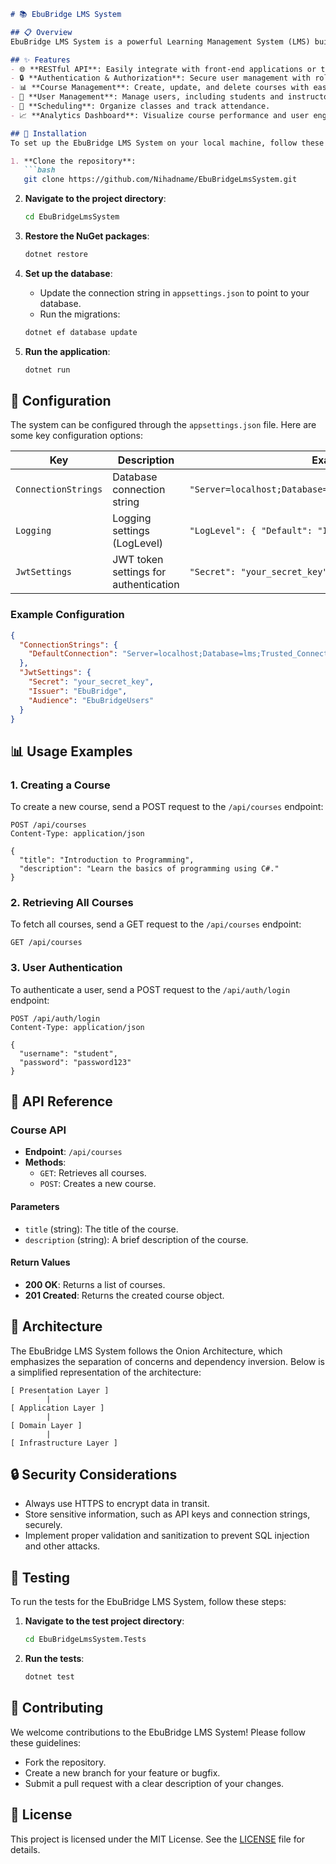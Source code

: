
```markdown
# 📚 EbuBridge LMS System

## 📋 Overview
EbuBridge LMS System is a powerful Learning Management System (LMS) built using ASP.NET Core, designed with the Onion Architecture pattern to ensure a clean separation of concerns and maintainability. This project provides a robust API that facilitates the management of educational resources, user interactions, and course administration, making it an efficient tool for educational institutions and organizations.

## ✨ Features
- 🌐 **RESTful API**: Easily integrate with front-end applications or third-party services.
- 🔒 **Authentication & Authorization**: Secure user management with role-based access control.
- 📊 **Course Management**: Create, update, and delete courses with ease.
- 👥 **User Management**: Manage users, including students and instructors.
- 📅 **Scheduling**: Organize classes and track attendance.
- 📈 **Analytics Dashboard**: Visualize course performance and user engagement metrics.

## 🚀 Installation
To set up the EbuBridge LMS System on your local machine, follow these steps:

1. **Clone the repository**:
   ```bash
   git clone https://github.com/Nihadname/EbuBridgeLmsSystem.git
   ```

2. **Navigate to the project directory**:
   ```bash
   cd EbuBridgeLmsSystem
   ```

3. **Restore the NuGet packages**:
   ```bash
   dotnet restore
   ```

4. **Set up the database**:
   - Update the connection string in `appsettings.json` to point to your database.
   - Run the migrations:
   ```bash
   dotnet ef database update
   ```

5. **Run the application**:
   ```bash
   dotnet run
   ```

## 🔧 Configuration
The system can be configured through the `appsettings.json` file. Here are some key configuration options:

| Key                     | Description                                   | Example                          |
|-------------------------|-----------------------------------------------|----------------------------------|
| `ConnectionStrings`     | Database connection string                     | `"Server=localhost;Database=lms;Trusted_Connection=True;"` |
| `Logging`               | Logging settings (LogLevel)                   | `"LogLevel": { "Default": "Information" }` |
| `JwtSettings`           | JWT token settings for authentication         | `"Secret": "your_secret_key"`   |

### Example Configuration
```json
{
  "ConnectionStrings": {
    "DefaultConnection": "Server=localhost;Database=lms;Trusted_Connection=True;"
  },
  "JwtSettings": {
    "Secret": "your_secret_key",
    "Issuer": "EbuBridge",
    "Audience": "EbuBridgeUsers"
  }
}
```

## 📊 Usage Examples
### 1. Creating a Course
To create a new course, send a POST request to the `/api/courses` endpoint:
```http
POST /api/courses
Content-Type: application/json

{
  "title": "Introduction to Programming",
  "description": "Learn the basics of programming using C#."
}
```

### 2. Retrieving All Courses
To fetch all courses, send a GET request to the `/api/courses` endpoint:
```http
GET /api/courses
```

### 3. User Authentication
To authenticate a user, send a POST request to the `/api/auth/login` endpoint:
```http
POST /api/auth/login
Content-Type: application/json

{
  "username": "student",
  "password": "password123"
}
```

## 📘 API Reference
### Course API
- **Endpoint**: `/api/courses`
- **Methods**:
  - `GET`: Retrieves all courses.
  - `POST`: Creates a new course.
  
#### Parameters
- `title` (string): The title of the course.
- `description` (string): A brief description of the course.

#### Return Values
- **200 OK**: Returns a list of courses.
- **201 Created**: Returns the created course object.

## 🧩 Architecture
The EbuBridge LMS System follows the Onion Architecture, which emphasizes the separation of concerns and dependency inversion. Below is a simplified representation of the architecture:

```
[ Presentation Layer ]
        |
[ Application Layer ]
        |
[ Domain Layer ]
        |
[ Infrastructure Layer ]
```

## 🔒 Security Considerations
- Always use HTTPS to encrypt data in transit.
- Store sensitive information, such as API keys and connection strings, securely.
- Implement proper validation and sanitization to prevent SQL injection and other attacks.

## 🧪 Testing
To run the tests for the EbuBridge LMS System, follow these steps:

1. **Navigate to the test project directory**:
   ```bash
   cd EbuBridgeLmsSystem.Tests
   ```

2. **Run the tests**:
   ```bash
   dotnet test
   ```

## 🤝 Contributing
We welcome contributions to the EbuBridge LMS System! Please follow these guidelines:
- Fork the repository.
- Create a new branch for your feature or bugfix.
- Submit a pull request with a clear description of your changes.

## 📝 License
This project is licensed under the MIT License. See the [LICENSE](LICENSE) file for details.
```
